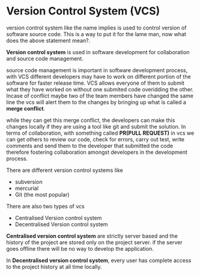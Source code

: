 # Version Control System (VCS)

version control system like the name implies is used to control version of software source code. This is a way to put it for the lame man, now what does the above statement mean?.

**Version control system**  is used in software development for collaboration and source code management.

source code management is important in software development process, 
with VCS different developers may have to work on different portion of the software for faster release time.
VCS allows everyone of them to submit what they have worked on without one submited code overidding the other. Incase of conflict maybe two of the team members have changed the same line the vcs will alert them to the changes by bringing up what is called a **merge conflict**.

while they can get this merge conflict, the developers can make this changes locally if they are using a tool like git and submit the solution. In terms of collaboration, with something called **PR(PULL REQUEST)** in vcs we can get others to review our code, check for errors, carry out test, write comments and send them to the developer that submitted the code therefore fostering collaboration amongst developers in the development process.

There are different version control systems like 

- subversion
- mercurial
- Git (the most popular)

There are also two types of vcs

- Centralised Version control system
- Decentralised Version control system

**Centralised version control system** are strictly server based and the history of the project are stored only on the project server. if the server goes offline there will be no way to develop the application.

In **Decentralised version control system**, every user has complete access to the project history at all time locally.





